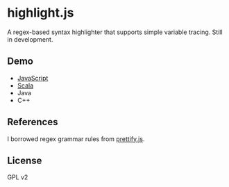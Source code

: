 # highlight.js

A regex-based syntax highlighter that supports simple variable tracing. Still in development.

## Demo
* [JavaScript](http://prog-fun.blogspot.tw/2013/02/javascript-demo-for-highlightjs.html)
* [Scala](http://prog-fun.blogspot.tw/2013/02/scala-demo-for-highlightjs.html)
* Java
* C++

## References
I borrowed regex grammar rules from [prettify.js](http://code.google.com/p/google-code-prettify/source/browse/trunk/src/).

## License

GPL v2
